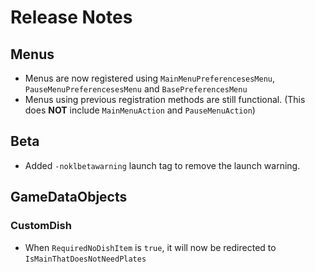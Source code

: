 # Release Notes

## Menus
- Menus are now registered using `MainMenuPreferencesesMenu`, `PauseMenuPreferencesesMenu` and `BasePreferencesMenu`
- Menus using previous registration methods are still functional. (This does **NOT** include `MainMenuAction` and `PauseMenuAction`)

## Beta
- Added `-noklbetawarning` launch tag to remove the launch warning.

## GameDataObjects
### CustomDish
- When `RequiredNoDishItem` is `true`, it will now be redirected to `IsMainThatDoesNotNeedPlates`